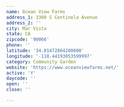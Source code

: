 ```yaml
---
name: Ocean View Farms
address_1: 3300 S Centinela Avenue
address_2: ''
city: Mar Vista
state: CA
zipcode: '90066'
phone: ''
latitude: '34.01472864200008'
longitude: '-118.44193053599997'
category: Community Garden
website: 'https://www.oceanviewfarms.net/'
active: 'Y'
daycode: ''
open: ''
close: ''

---
```

